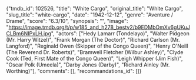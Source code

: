 {"tmdb_id": 102526, "title": "White Cargo", "original_title": "White Cargo", "slug_title": "white-cargo", "date": "1942-12-12", "genre": "Aventure / Drame", "score": "6.3/10", "synopsis": "", "image": "https://image.tmdb.org/t/p/w185_and_h278_bestv2/b9EDMbOmXv6gUKuJCLBm6NIPxLH.jpg", "actors": ["Hedy Lamarr (Tondelayo)", "Walter Pidgeon (Mr. Harry Witzel)", "Frank Morgan (The Doctor)", "Richard Carlson (Mr. Langford)", "Reginald Owen (Skipper of the Congo Queen)", "Henry O'Neill (The Reverend Dr. Roberts)", "Bramwell Fletcher (Wilbur Ashley)", "Clyde Cook (Ted, First Mate of the Congo Queen)", "Leigh Whipper (Jim Fish)", "Oscar Polk (Umeela)", "Darby Jones (Darby)", "Richard Ainley (Mr. Worthing)"], "comments": [], "recommandations_id": []}